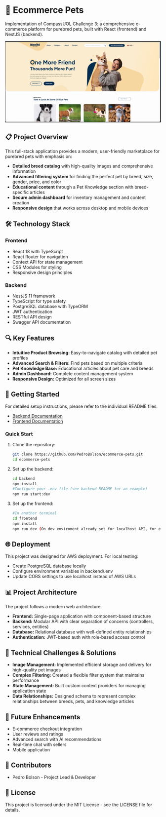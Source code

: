 # 🐾 Ecommerce Pets

Implementation of CompassUOL Challenge 3: a comprehensive e-commerce platform for purebred pets, built with React (frontend) and NestJS (backend).

![Preview of website](image.png)

## 📋 Project Overview

This full-stack application provides a modern, user-friendly marketplace for purebred pets with emphasis on:

- **Detailed breed catalog** with high-quality images and comprehensive information
- **Advanced filtering system** for finding the perfect pet by breed, size, gender, price, and color
- **Educational content** through a Pet Knowledge section with breed-specific articles
- **Secure admin dashboard** for inventory management and content creation
- **Responsive design** that works across desktop and mobile devices

## 🛠️ Technology Stack

### Frontend
- React 18 with TypeScript
- React Router for navigation
- Context API for state management
- CSS Modules for styling
- Responsive design principles

### Backend
- NestJS 11 framework
- TypeScript for type safety
- PostgreSQL database with TypeORM
- JWT authentication
- RESTful API design
- Swagger API documentation

## 🔍 Key Features

- **Intuitive Product Browsing:** Easy-to-navigate catalog with detailed pet profiles
- **Advanced Search & Filters:** Find pets based on multiple criteria
- **Pet Knowledge Base:** Educational articles about pet care and breeds
- **Admin Dashboard:** Complete content management system
- **Responsive Design:** Optimized for all screen sizes

## 🚀 Getting Started

For detailed setup instructions, please refer to the individual README files:
- [Backend Documentation](https://github.com/PedroBolson/ecommerce-pets/blob/dev/backend/README.md)
- [Frontend Documentation](https://github.com/PedroBolson/ecommerce-pets/blob/dev/frontend/README.md)

### Quick Start

1. Clone the repository:
   ```bash
   git clone https://github.com/PedroBolson/ecommerce-pets.git
   cd ecommerce-pets
   ```

2. Set up the backend:
    ```bash
    cd backend  
    npm install  
    #Configure your .env file (see backend README for an example)
    npm run start:dev
    ```  

3. Set up the frontend:
    ```bash
    #In another terminal
    cd frontend
    npm install
    npm run dev (On dev enviroment already set for localhost API, for external API use .env file for front too)
    ```

## 🌐 Deployment

This project was designed for AWS deployment. For local testing:
- Create PostgreSQL database locally
- Configure environment variables in backend/.env
- Update CORS settings to use localhost instead of AWS URLs

## 📊 Project Architecture

The project follows a modern web architecture:
- **Frontend:** Single-page application with component-based structure
- **Backend:** Modular API with clear separation of concerns (controllers, services, entities)
- **Database:** Relational database with well-defined entity relationships
- **Authentication:** JWT-based auth with role-based access control

## 🧠 Technical Challenges & Solutions

- **Image Management:** Implemented efficient storage and delivery for high-quality pet images
- **Complex Filtering:** Created a flexible filter system that maintains performance
- **State Management:** Built custom context providers for managing application state
- **Data Relationships:** Designed schema to represent complex relationships between breeds, pets, and knowledge articles

## 🔮 Future Enhancements

- E-commerce checkout integration
- User reviews and ratings
- Advanced search with AI recommendations
- Real-time chat with sellers
- Mobile application

## 👥 Contributors

- Pedro Bolson - Project Lead & Developer

## 📄 License

This project is licensed under the MIT License - see the LICENSE file for details.